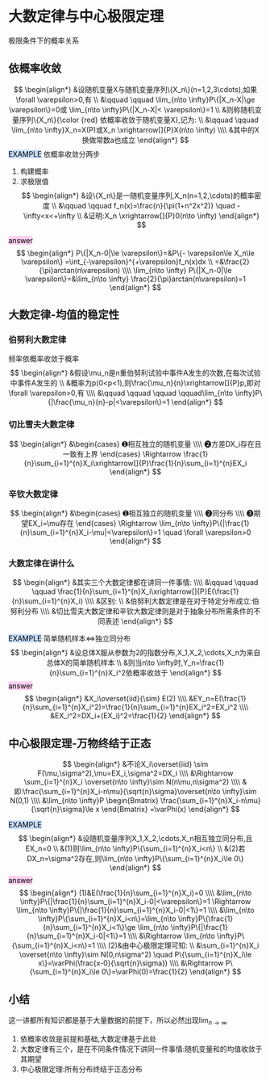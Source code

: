 # 大数定律与中心极限定理
极限条件下的概率关系
## 依概率收敛
$$
\begin{align*}
&设随机变量X与随机变量序列\{X_n\}(n=1,2,3\cdots),如果\forall \varepsilon>0,有
\\
&\qquad \qquad \lim_{n\to \infty}P\{|X_n-X|\ge \varepsilon\}=0或
\lim_{n\to \infty}P\{|X_n-X|< \varepsilon\}=1
\\
&则称随机变量序列\{X_n\}{\color {red} 依概率收敛于随机变量X},记为:
\\
&\qquad \qquad \lim_{n\to \infty}X_n=X(P)或X_n \xrightarrow[]{P}X(n\to \infty) 
\\\\
&其中的X换做常数a也成立
\end{align*}
$$
<mark style="background: #ADCCFFA6;">EXAMPLE</mark>
依概率收敛分两步
1. 构建概率
2. 求极限值
$$
\begin{align*}
&设\{X_n\}是一随机变量序列,X_n(n=1,2,\cdots)的概率密度
\\
&\qquad \qquad f_n(x)=\frac{n}{\pi(1+n^2x^2)} \quad -\infty<x<+\infty
\\
&证明:X_n \xrightarrow[]{P}0(n\to \infty)
\end{align*}
$$

<mark style="background: #FFB8EBA6;">answer</mark>
$$
\begin{align*}
P\{|X_n-0|\le \varepsilon\}=&P\{- \varepsilon\le X_n\le \varepsilon\}
=\int_{-\varepsilon}^{+\varepsilon}f_n(x)dx
\\
=&\frac{2}{\pi}arctan(n\varepsilon)
\\\\
\lim_{n\to \infty} P\{|X_n-0|\le \varepsilon\}=&\lim_{n\to \infty} \frac{2}{\pi}arctan(n\varepsilon)=1
\end{align*}
$$
## 大数定律-均值的稳定性
### 伯努利大数定律
频率依概率收敛于概率
$$
\begin{align*}
&假设\mu_n是n重伯努利试验中事件A发生的次数,在每次试验中事件A发生的
\\
&概率为p(0<p<1),则\frac{\mu_n}{n}\xrightarrow[]{P}p,即对\forall \varepsilon>0,有
\\\\
&\qquad \qquad \qquad \qquad\lim_{n\to \infty}P\{|\frac{\mu_n}{n}-p|<\varepsilon\}=1
\end{align*}
$$

### 切比雪夫大数定律
$$
\begin{align*}
&\begin{cases}
➊相互独立的随机变量
\\\\
➋方差DX_i存在且一致有上界
\end{cases}
\Rightarrow
\frac{1}{n}\sum_{i=1}^{n}X_i\xrightarrow[]{P}\frac{1}{n}\sum_{i=1}^{n}EX_i
\end{align*}
$$

### 辛钦大数定律
$$
\begin{align*}
&\begin{cases}
➊相互独立的随机变量
\\\\
➋同分布
\\\\
➌期望EX_i=\mu存在
\end{cases}
\Rightarrow
\lim_{n\to \infty}P\{|\frac{1}{n}\sum_{i=1}^{n}X_i-\mu|<\varepsilon\}=1
\quad \forall \varepsilon>0
\end{align*}
$$

### 大数定律在讲什么
$$
\begin{align*}
&其实三个大数定律都在讲同一件事情:
\\\\
&\qquad \qquad \qquad \frac{1}{n}\sum_{i=1}^{n}X_i\xrightarrow[]{P}E(\frac{1}{n}\sum_{i=1}^{n}X_i)
\\\\
&区别:
\\
&伯努利大数定律是在对于特定分布成立:伯努利分布
\\\\
&切比雪夫大数定律和辛钦大数定律则是对于抽象分布所需条件的不同表述
\end{align*}
$$

<mark style="background: #ADCCFFA6;">EXAMPLE</mark>
简单随机样本$\Leftrightarrow$独立同分布
$$
\begin{align*}
&设总体X服从参数为2的指数分布,X_1,X_2,\cdots,X_n为来自总体X的简单随机样本
\\
&则当n\to \infty时,Y_n=\frac{1}{n}\sum_{i=1}^{n}X_i^2依概率收敛于
\end{align*}
$$
<mark style="background: #FFB8EBA6;">answer</mark>
$$
\begin{align*}
&X_i\overset{iid}{\sim} E(2)
\\\\
&EY_n=E(\frac{1}{n}\sum_{i=1}^{n}X_i^2)=\frac{1}{n}\sum_{i=1}^{n}EX_i^2=EX_i^2
\\\\
&EX_i^2=DX_i+(EX_i)^2=\frac{1}{2}
\end{align*}
$$

## 中心极限定理-万物终结于正态
$$
\begin{align*}
&不论X_i\overset{iid} \sim F(\mu,\sigma^2),\mu=EX_i,\sigma^2=DX_i
\\\\
&\Rightarrow \sum_{i=1}^{n}X_i \overset{n\to \infty}\sim N(n\mu,n\sigma^2)
\\\\
&即:\frac{\sum_{i=1}^{n}X_i-n\mu}{\sqrt{n}\sigma}\overset{n\to \infty}\sim N(0,1)
\\\\
&\lim_{n\to \infty}P
\begin{Bmatrix}
\frac{\sum_{i=1}^{n}X_i-n\mu}{\sqrt{n}\sigma}\le x
\end{Bmatrix}
=\varPhi(x)
\end{align*}
$$


<mark style="background: #ADCCFFA6;">EXAMPLE</mark>
$$
\begin{align*}
&设随机变量序列X_1,X_2,\cdots,X_n相互独立同分布,且EX_n=0
\\
&(1)则\lim_{n\to \infty}P\{\sum_{i=1}^{n}X_i<n\}
\\
&(2)若DX_n=\sigma^2存在,则\lim_{n\to \infty}P\{\sum_{i=1}^{n}X_i\le 0\}
\end{align*}
$$
<mark style="background: #FFB8EBA6;">answer</mark>
$$
\begin{align*}
(1)&E(\frac{1}{n}\sum_{i=1}^{n}X_i)=0
\\\\
&\lim_{n\to \infty}P\{|\frac{1}{n}\sum_{i=1}^{n}X_i-0|<\varepsilon\}=1 \Rightarrow \lim_{n\to \infty}P\{|\frac{1}{n}\sum_{i=1}^{n}X_i-0|<1\}=1
\\\\
&\lim_{n\to \infty}P\{\sum_{i=1}^{n}X_i<n\}=\lim_{n\to \infty}P\{\frac{1}{n}\sum_{i=1}^{n}X_i<1\}\ge \lim_{n\to \infty}P\{|\frac{1}{n}\sum_{i=1}^{n}X_i-0|<1\}=1
\\\\
&\Rightarrow \lim_{n\to \infty}P\{\sum_{i=1}^{n}X_i<n\}=1
\\\\
(2)&由中心极限定理可知:
\\
&\sum_{i=1}^{n}X_i \overset{n\to \infty}\sim N(0,n\sigma^2) \quad 
P\{\sum_{i=1}^{n}X_i\le x\}=\varPhi(\frac{x-0}{\sqrt{n}\sigma})
\\\\
&\Rightarrow P\{\sum_{i=1}^{n}X_i\le 0\}=\varPhi(0)=\frac{1}{2}
\end{align*}
$$
## 小结
这一讲都所有知识都是基于大量数据的前提下，所以必然出现$\lim_{n\to \infty}$
1. 依概率收敛是前提和基础,大数定律基于此处
2. 大数定律有三个，是在不同条件情况下讲同一件事情:随机变量和的均值收敛于其期望
3. 中心极限定理:所有分布终结于正态分布